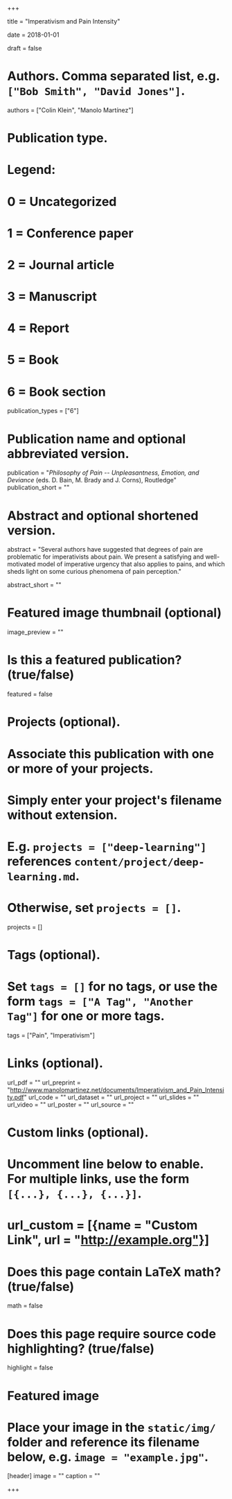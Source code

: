 +++ 

title = "Imperativism and Pain Intensity" 

date = 2018-01-01

draft = false

# Authors. Comma separated list, e.g. `["Bob Smith", "David Jones"]`. 

authors = ["Colin Klein", "Manolo Martínez"]

# Publication type.
# Legend:
# 0 = Uncategorized
# 1 = Conference paper
# 2 = Journal article
# 3 = Manuscript
# 4 = Report
# 5 = Book
# 6 = Book section
publication_types = ["6"]

# Publication name and optional abbreviated version. 
publication = "*Philosophy of Pain -- Unpleasantness, Emotion, and Deviance* (eds. D. Bain, M. Brady and J. Corns), Routledge"
publication_short = ""

# Abstract and optional shortened version.

abstract = "Several authors have suggested that degrees of pain are problematic for imperativists about pain. We present a satisfying and well-motivated model of imperative urgency that also applies to pains, and which sheds light on some curious phenomena of pain perception."

abstract_short = ""

# Featured image thumbnail (optional)
image_preview = ""

# Is this a featured publication? (true/false) 
featured = false

# Projects (optional).
#   Associate this publication with one or more of your projects.
#   Simply enter your project's filename without extension.
#   E.g. `projects = ["deep-learning"]` references `content/project/deep-learning.md`.
#   Otherwise, set `projects = []`.
projects = []

# Tags (optional).
#   Set `tags = []` for no tags, or use the form `tags = ["A Tag", "Another Tag"]` for one or more tags. 

tags = ["Pain", "Imperativism"]

# Links (optional). 
url_pdf = "" 
url_preprint = "http://www.manolomartinez.net/documents/Imperativism_and_Pain_Intensity.pdf" 
url_code = "" 
url_dataset = "" 
url_project = "" 
url_slides = "" 
url_video = "" 
url_poster = "" 
url_source = ""

# Custom links (optional).
#   Uncomment line below to enable. For multiple links, use the form `[{...}, {...}, {...}]`.
# url_custom = [{name = "Custom Link", url = "http://example.org"}]

# Does this page contain LaTeX math? (true/false) 
math = false

# Does this page require source code highlighting? (true/false) 
highlight = false

# Featured image
# Place your image in the `static/img/` folder and reference its filename below, e.g. `image = "example.jpg"`.
[header]
image = ""
caption = ""

+++
